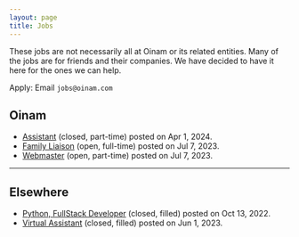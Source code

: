 ```yaml
---
layout: page
title: Jobs
---
```


These jobs are not necessarily all at Oinam or its related entities. Many of the jobs are for friends and their companies. We have decided to have it here for the ones we can help.

Apply: Email `jobs@oinam.com`

## Oinam

- [Assistant](/jobs/2024-04-01-assistant/) (closed, part-time) posted on Apr 1, 2024.
- [Family Liaison](/jobs/2023-07-07-oinam-liaison/) (open, full-time) posted on Jul 7, 2023.
- [Webmaster](/jobs/2023-07-07-webmaster/) (open, part-time) posted on Jul 7, 2023.

---

## Elsewhere

- [Python, FullStack Developer](/jobs/2022-10-13-developer-python-frontend-remote/) (closed, filled) posted on Oct 13, 2022.
- [Virtual Assistant](/jobs/2023-05-16-atomicbullfrog-assistant/) (closed, filled) posted on Jun 1, 2023.
